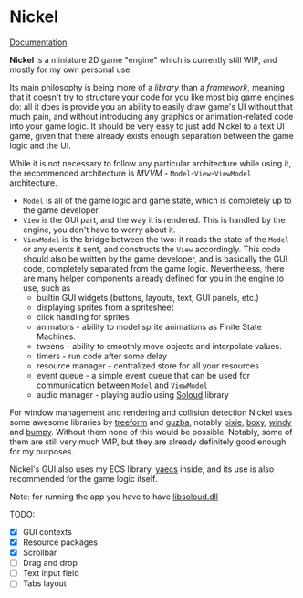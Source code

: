 # Nickel

[Documentation](https://silent-observer.github.io/nickel/nickel)

**Nickel** is a miniature 2D game "engine" which is currently still WIP, and mostly for my own
personal use.

Its main philosophy is being more of a _library_ than a _framework_, meaning that it doesn't try to
structure your code for you like most big game engines do: all it does is provide you an ability to
easily draw game's UI without that much pain, and without introducing any graphics or
animation-related code into your game logic.
It should be very easy to just add Nickel to a text UI game, given that there already exists enough
separation between the game logic and the UI.

While it is not necessary to follow any particular architecture while using it, the recommended
architecture is _MVVM_ - `Model`-`View`-`ViewModel` architecture.
- `Model` is all of the game logic and game state, which is completely up to the game developer.
- `View` is the GUI part, and the way it is rendered. This is handled by the engine, you don't have to
  worry about it.
- `ViewModel` is the bridge between the two: it reads the state of the `Model` or any events it sent,
  and constructs the `View` accordingly. This code should also be written by the game developer,
  and is basically the GUI code, completely separated from the game logic. Nevertheless, there are
  many helper components already defined for you in the engine to use, such as
    - builtin GUI widgets (buttons, layouts, text, GUI panels, etc.)
    - displaying sprites from a spritesheet
    - click handling for sprites
    - animators - ability to model sprite animations as Finite State Machines.
    - tweens - ability to smoothly move objects and interpolate values.
    - timers - run code after some delay
    - resource manager - centralized store for all your resources
    - event queue - a simple event queue that can be used for communication between `Model` and `ViewModel`
    - audio manager - playing audio using [Soloud](https://sol.gfxile.net/soloud/index.html) library

For window management and rendering and collision detection Nickel uses some awesome libraries by
[treeform](https://github.com/treeform) and [guzba](https://github.com/guzba), notably
[pixie](https://github.com/treeform/pixie), [boxy](https://github.com/treeform/boxy),
[windy](https://github.com/treeform/windy) and [bumpy](https://github.com/treeform/bumpy).
Without them none of this would be possible. Notably, some of them are still very much WIP, but
they are already definitely good enough for my purposes.

Nickel's GUI also uses my ECS library, [yaecs](https://github.com/silent-observer/yaecs) inside,
and its use is also recommended for the game logic itself.

Note: for running the app you have to have [libsoloud.dll](https://sol.gfxile.net/soloud/downloads.html)

TODO:
- [X] GUI contexts
- [X] Resource packages
- [X] Scrollbar
- [ ] Drag and drop
- [ ] Text input field
- [ ] Tabs layout